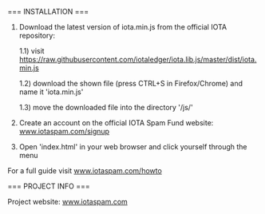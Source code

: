 === INSTALLATION ===

1) Download the latest version of iota.min.js from the official IOTA repository:

	1.1) visit https://raw.githubusercontent.com/iotaledger/iota.lib.js/master/dist/iota.min.js

	1.2) download the shown file (press CTRL+S in Firefox/Chrome) and name it 'iota.min.js'

	1.3) move the downloaded file into the directory '/js/'

2) Create an account on the official IOTA Spam Fund website: www.iotaspam.com/signup

3) Open 'index.html' in your web browser and click yourself through the menu

For a full guide visit www.iotaspam.com/howto



=== PROJECT INFO ===

Project website: www.iotaspam.com
